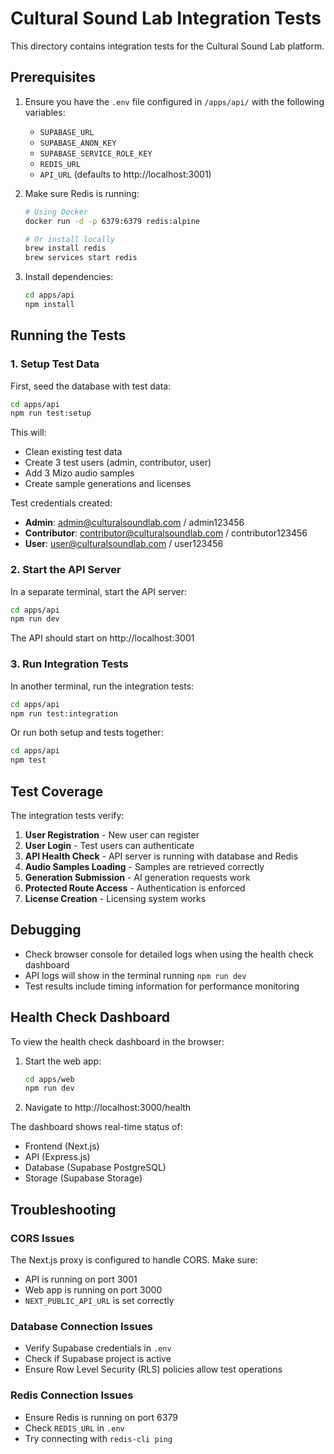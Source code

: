 # Cultural Sound Lab Integration Tests

This directory contains integration tests for the Cultural Sound Lab platform.

## Prerequisites

1. Ensure you have the `.env` file configured in `/apps/api/` with the following variables:
   - `SUPABASE_URL`
   - `SUPABASE_ANON_KEY`
   - `SUPABASE_SERVICE_ROLE_KEY`
   - `REDIS_URL`
   - `API_URL` (defaults to http://localhost:3001)

2. Make sure Redis is running:
   ```bash
   # Using Docker
   docker run -d -p 6379:6379 redis:alpine
   
   # Or install locally
   brew install redis
   brew services start redis
   ```

3. Install dependencies:
   ```bash
   cd apps/api
   npm install
   ```

## Running the Tests

### 1. Setup Test Data

First, seed the database with test data:

```bash
cd apps/api
npm run test:setup
```

This will:
- Clean existing test data
- Create 3 test users (admin, contributor, user)
- Add 3 Mizo audio samples
- Create sample generations and licenses

Test credentials created:
- **Admin**: admin@culturalsoundlab.com / admin123456
- **Contributor**: contributor@culturalsoundlab.com / contributor123456
- **User**: user@culturalsoundlab.com / user123456

### 2. Start the API Server

In a separate terminal, start the API server:

```bash
cd apps/api
npm run dev
```

The API should start on http://localhost:3001

### 3. Run Integration Tests

In another terminal, run the integration tests:

```bash
cd apps/api
npm run test:integration
```

Or run both setup and tests together:

```bash
cd apps/api
npm test
```

## Test Coverage

The integration tests verify:

1. **User Registration** - New user can register
2. **User Login** - Test users can authenticate
3. **API Health Check** - API server is running with database and Redis
4. **Audio Samples Loading** - Samples are retrieved correctly
5. **Generation Submission** - AI generation requests work
6. **Protected Route Access** - Authentication is enforced
7. **License Creation** - Licensing system works

## Debugging

- Check browser console for detailed logs when using the health check dashboard
- API logs will show in the terminal running `npm run dev`
- Test results include timing information for performance monitoring

## Health Check Dashboard

To view the health check dashboard in the browser:

1. Start the web app:
   ```bash
   cd apps/web
   npm run dev
   ```

2. Navigate to http://localhost:3000/health

The dashboard shows real-time status of:
- Frontend (Next.js)
- API (Express.js)
- Database (Supabase PostgreSQL)
- Storage (Supabase Storage)

## Troubleshooting

### CORS Issues
The Next.js proxy is configured to handle CORS. Make sure:
- API is running on port 3001
- Web app is running on port 3000
- `NEXT_PUBLIC_API_URL` is set correctly

### Database Connection Issues
- Verify Supabase credentials in `.env`
- Check if Supabase project is active
- Ensure Row Level Security (RLS) policies allow test operations

### Redis Connection Issues
- Ensure Redis is running on port 6379
- Check `REDIS_URL` in `.env`
- Try connecting with `redis-cli ping`